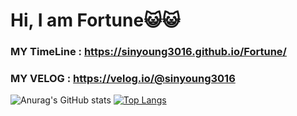 # Hi, I am Fortune😺😺
### MY TimeLine : https://sinyoung3016.github.io/Fortune/
### MY VELOG : https://velog.io/@sinyoung3016

![Anurag's GitHub stats](https://github-readme-stats.vercel.app/api?username=sinyoung3016&show_icons=true)
[![Top Langs](https://github-readme-stats.vercel.app/api/top-langs/?username=sinyoung3016&layout=compact)](https://github.com/anuraghazra/github-readme-stats)

